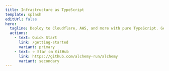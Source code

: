 ```yaml
---
title: Infrastructure as TypeScript
template: splash
editUrl: false
hero:
  tagline: Deploy to Cloudflare, AWS, and more with pure TypeScript. Generate support for any API in minutes with AI.
  actions:
    - text: Quick Start
      link: /getting-started
      variant: primary
    - text: ⭐ Star on GitHub
      link: https://github.com/alchemy-run/alchemy
      variant: secondary
---
```

